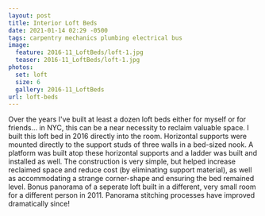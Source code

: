 ```yaml
---
layout: post
title: Interior Loft Beds
date: 2021-01-14 02:29 -0500
tags: carpentry mechanics plumbing electrical bus
image:
  feature: 2016-11_LoftBeds/loft-1.jpg
  teaser: 2016-11_LoftBeds/loft-1.jpg
photos:
  set: loft
  size: 6
  gallery: 2016-11_LoftBeds
url: loft-beds
---
```



Over the years I've built at least a dozen loft beds either for myself or for friends... in NYC, this can be a near necessity to reclaim valuable space. I built this loft bed in 2016 directly into the room. Horizontal supports were mounted directly to the support studs of three walls in a bed-sized nook. A platform was built atop these horizontal supports and a ladder was built and installed as well. The construction is very simple, but helped increase reclaimed space and reduce cost (by eliminating support material), as well as accommodating a strange corner-shape and ensuring the bed remained level. Bonus panorama of a seperate loft built in a different, very small room for a different person in 2011. Panorama stitching processes have improved dramatically since!